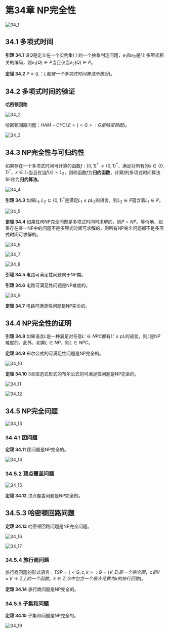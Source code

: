 # 第34章 NP完全性



![34_1](res/34_1.png)

## 34.1 多项式时间

**引理 34.1** 设$Q$是定义在一个实例集$I$上的一个抽象判定问题，$e_1$和$e_2$是$I$上多项式相关的编码，则$e_1(Q) \in P$当且仅当$e_2(Q) \in P$。

**定理 34.2** $P = \{L：L能被一个多项式时间算法所接受\}$。



## 34.2 多项式时间的验证

**哈密顿回路**

![34_2](res/34_2.png)

哈密顿回路问题：$HAM-CYCLE = \{<G>: G是哈密顿图\}$。

![34_3](res/34_3.png)



## 34.3 NP完全性与可归约性

如果存在一个多项式时间可计算的函数$f: \{0, 1\}^{*} \rightarrow \{0, 1\}^{*}$，满足对所有的$x \in \{0, 1\}^{*}$，$x \in L_1$当且仅当$f(x) = L_2$，则称函数$f$为**归约函数**，计算$f$的多项式时间算法$F称为**归约算法**。

![34_4](res/34_4.png)

**引理 34.3** 如果$L_1, L_2 \subseteq \{0, 1\}^{*}$是满足$L_1 \leqslant pL_2$的语言，则$L_2 \in P$蕴含着$L_1 \in P$。

![34_5](res/34_5.png)

**定理 34.4** 如果任何NP完全问题是多项式时间可求解的，则$P = NP$。等价地，如果存在某一NP中的问题不是多项式时间可求解的，则所有NP完全问题都不是多项式时间可求解的。

![34_6](res/34_6.png)

![34_7](res/34_7.png)

![34_8](res/34_8.png)

**引理 34.5** 电路可满足性问题属于NP类。

**引理 34.6** 电路可满足性问题是NP难度的。

![34_9](res/34_9.png)

**定理 34.7** 电路可满足性问题是NP完全的。



## 34.4 NP完全性的证明

**引理 34.8** 如果语言$L$是一种满足对任意$L' \in NPC$都有$L' \leqslant pL$的语言，则$L$是NP难度的。此外，如果$L \in NP$，则$L \in NPC$。

**定理 34.9** 布尔公式的可满足性问题是NP完全的。

![34_10](res/34_10.png)

**定理 34.10** 3合取范式形式的布尔公式的可满足性问题是NP完全的。

![34_11](res/34_11.png)

![34_12](res/34_12.png)



## 34.5 NP完全问题

![34_13](res/34_13.png)

### 34.4.1 团问题

**定理 34.11** 团问题是NP完全的。

![34_14](res/34_14.png)

### 34.5.2 顶点覆盖问题

![34_15](res/34_15.png)

**定理 34.12** 顶点覆盖问题是NP完全的。



## 34.5.3 哈密顿回路问题

**定理 34.13** 哈密顿回路问题是NP完全问题。

![34_16](res/34_16.png)

![34_17](res/34_17.png)

### 34.5.4 旅行商问题

旅行商问题的形式语言：$TSP = \{<G, c, k>: G = (V, E)是一个完全图，c是V \times V \rightarrow Z上的一个函数，k \in Z, G中包含一个最大花费为k的旅行回路\}$。

**定理 34.14** 旅行商问题是NP完全的。

### 34.5.5 子集和问题

**定理 34.15** 子集和问题是NP完全的。

![34_19](res/34_19.png)

